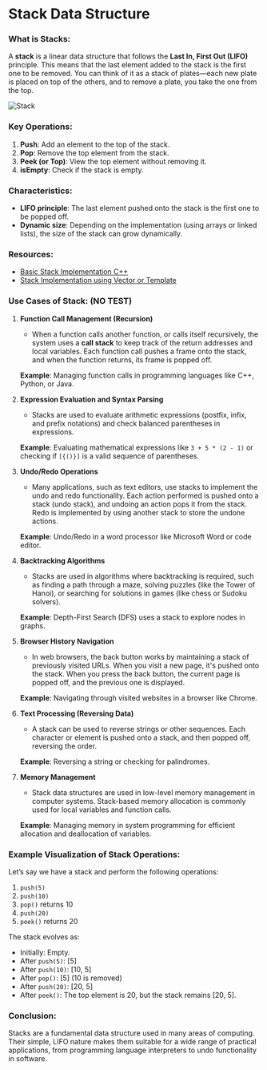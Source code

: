# Stack Data Structure

### What is Stacks:
A **stack** is a linear data structure that follows the **Last In, First Out (LIFO)** principle. This means that the last element added to the stack is the first one to be removed. You can think of it as a stack of plates—each new plate is placed on top of the others, and to remove a plate, you take the one from the top.

![Stack](./images/stack.jpg)

### Key Operations:
1. **Push**: Add an element to the top of the stack.
2. **Pop**: Remove the top element from the stack.
3. **Peek (or Top)**: View the top element without removing it.
4. **isEmpty**: Check if the stack is empty.

### Characteristics:
- **LIFO principle**: The last element pushed onto the stack is the first one to be popped off.
- **Dynamic size**: Depending on the implementation (using arrays or linked lists), the size of the stack can grow dynamically.

### Resources:

- [Basic Stack Implementation C++](./StackImplementation.md)
- [Stack Implementation using Vector<T> or Template<T>](./AdtStack.cpp)

### Use Cases of Stack: (NO TEST)

1. **Function Call Management (Recursion)**
   - When a function calls another function, or calls itself recursively, the system uses a **call stack** to keep track of the return addresses and local variables. Each function call pushes a frame onto the stack, and when the function returns, its frame is popped off.
   
   **Example**: Managing function calls in programming languages like C++, Python, or Java.

2. **Expression Evaluation and Syntax Parsing**
   - Stacks are used to evaluate arithmetic expressions (postfix, infix, and prefix notations) and check balanced parentheses in expressions.
   
   **Example**: Evaluating mathematical expressions like `3 + 5 * (2 - 1)` or checking if `[{()}]` is a valid sequence of parentheses.

3. **Undo/Redo Operations**
   - Many applications, such as text editors, use stacks to implement the undo and redo functionality. Each action performed is pushed onto a stack (undo stack), and undoing an action pops it from the stack. Redo is implemented by using another stack to store the undone actions.
   
   **Example**: Undo/Redo in a word processor like Microsoft Word or code editor.

4. **Backtracking Algorithms**
   - Stacks are used in algorithms where backtracking is required, such as finding a path through a maze, solving puzzles (like the Tower of Hanoi), or searching for solutions in games (like chess or Sudoku solvers).
   
   **Example**: Depth-First Search (DFS) uses a stack to explore nodes in graphs.

5. **Browser History Navigation**
   - In web browsers, the back button works by maintaining a stack of previously visited URLs. When you visit a new page, it's pushed onto the stack. When you press the back button, the current page is popped off, and the previous one is displayed.
   
   **Example**: Navigating through visited websites in a browser like Chrome.

6. **Text Processing (Reversing Data)**
   - A stack can be used to reverse strings or other sequences. Each character or element is pushed onto a stack, and then popped off, reversing the order.
   
   **Example**: Reversing a string or checking for palindromes.

7. **Memory Management**
   - Stack data structures are used in low-level memory management in computer systems. Stack-based memory allocation is commonly used for local variables and function calls.

   **Example**: Managing memory in system programming for efficient allocation and deallocation of variables.

### Example Visualization of Stack Operations:

Let’s say we have a stack and perform the following operations:
1. `push(5)`
2. `push(10)`
3. `pop()` returns 10
4. `push(20)`
5. `peek()` returns 20

The stack evolves as:
- Initially: Empty.
- After `push(5)`: [5]
- After `push(10)`: [10, 5]
- After `pop()`: [5] (10 is removed)
- After `push(20)`: [20, 5]
- After `peek()`: The top element is 20, but the stack remains [20, 5].

### Conclusion:
Stacks are a fundamental data structure used in many areas of computing. Their simple, LIFO nature makes them suitable for a wide range of practical applications, from programming language interpreters to undo functionality in software.